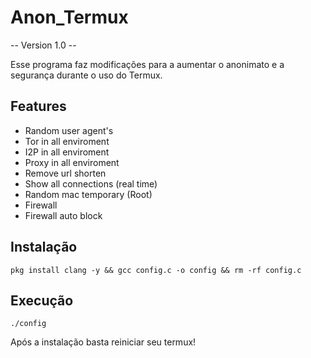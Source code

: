 # Anon_Termux 

-- Version 1.0 --

Esse programa faz modificações para a aumentar o anonimato e a segurança durante o uso do Termux.

## Features 
* Random user agent's
* Tor in all enviroment
* I2P in all enviroment
* Proxy in all enviroment
* Remove url shorten
* Show all connections (real time) 
* Random mac temporary (Root)
* Firewall
* Firewall auto block




## Instalação

```
pkg install clang -y && gcc config.c -o config && rm -rf config.c
```

## Execução

```
./config

```
Após a instalação basta reiniciar seu termux!



